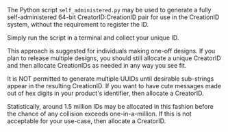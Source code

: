 The Python script `self_administered.py` may be used to generate a fully
self-administered 64-bit CreatorID:CreationID pair for use in the CreationID
system, without the requirement to register the ID.

Simply run the script in a terminal and collect your unique ID.

This approach is suggested for individuals making one-off designs. If you plan
to release multiple designs, you should still allocate a unique CreatorID and
then allocate CreationIDs as needed in any way you see fit.

It is NOT permitted to generate multiple UUIDs until desirable sub-strings
appear in the resulting CreationID. If you want to have cute messages made out
of hex digits in your product's identifier, then allocate a CreatorID.

Statistically, around 1.5 million IDs may be allocated in this fashion before
the chance of any collision exceeds one-in-a-million. If this is not acceptable
for your use-case, then allocate a CreatorID.

